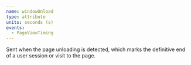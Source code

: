 ```yaml
---
name: windowUnload
type: attribute
units: seconds (s)
events:
  - PageViewTiming
---
```


Sent when the page unloading is detected, which marks the definitive end of a user session or visit to the page.